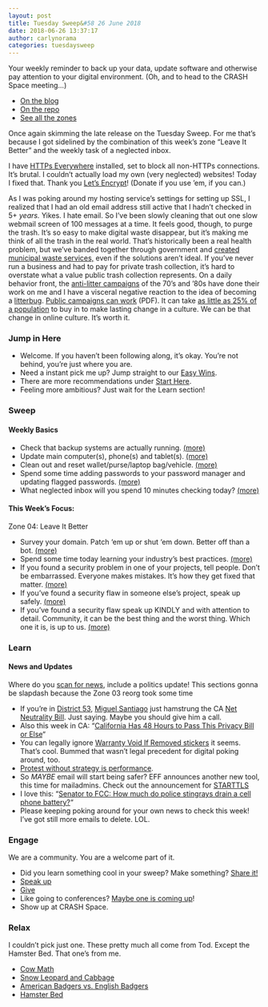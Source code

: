 ```yaml
---
layout: post
title: Tuesday Sweep&#58 26 June 2018
date: 2018-06-26 13:37:17
author: carlynorama
categories: tuesdaysweep
---
```


Your weekly reminder to back up your data, update software and otherwise pay attention to your digital environment. (Oh, and to head to the CRASH Space meeting…)

*   [On the blog](https://blog.crashspace.org/2018/06/tuesday-sweep-26-june-2018/)
*   [On the repo](https://crashspace.github.io/tuesday/tuesdaysweep/2018/06/26/tuesday-sweep.html)
*   [See all the zones](https://crashspace.github.io/tuesday/sweep/)

Once again skimming the late release on the Tuesday Sweep. For me that’s because I got sidelined by the combination of this week’s zone “Leave It Better” and the weekly task of a neglected inbox.

I have [HTTPs Everywhere](https://www.eff.org/https-everywhere) installed, set to block all non-HTTPs connections. It’s brutal. I couldn’t actually load my own (very neglected) websites! Today I fixed that. Thank you [Let’s Encrypt](https://letsencrypt.org/)! (Donate if you use ’em, if you can.)

As I was poking around my hosting service’s settings for setting up SSL, I realized that I had an old email address still active that I hadn’t checked in 5+ _years._ Yikes. I hate email. So I’ve been slowly cleaning that out one slow webmail screen of 100 messages at a time. It feels good, though, to purge the trash. It’s so easy to make digital waste disappear, but it’s making me think of all the trash in the real world. That’s historically been a real health problem, but we’ve banded together through government and [created municipal waste services,](https://www.apartmenttherapy.com/a-brief-history-of-garbage-232332) even if the solutions aren’t ideal. If you’ve never run a business and had to pay for private trash collection, it’s hard to overstate what a value public trash collection represents. On a daily behavior front, the [anti-litter campaigns](https://www.nytimes.com/2013/07/17/business/media/decades-after-a-memorable-campaign-keep-america-beautiful-returns.html) of the 70’s and ’80s have done their work on me and I have a visceral negative reaction to the idea of becoming a [litterbug](https://youtu.be/QsOK1Gc-or8?t=6m33s). [Public campaigns can work](https://www.adcouncil.org/content/download/1283/11304/file/advertising-that-changed-a-nation.pdf) (PDF). It can take [as little as 25% of a population](https://www.theatlantic.com/science/archive/2018/06/the-tipping-point-when-minority-views-take-over/562307/) to buy in to make lasting change in a culture. We can be that change in online culture. It’s worth it.

### Jump in Here

*   Welcome. If you haven’t been following along, it’s okay. You’re not behind, you’re just where you are.
*   Need a instant pick me up? Jump straight to our [Easy Wins](https://crashspace.github.io/tuesday/start/04-pick-an-easy-win.html).
*   There are more recommendations under [Start Here](https://crashspace.github.io/tuesday/start/).
*   Feeling more ambitious? Just wait for the Learn section!

### Sweep

#### Weekly Basics

*   Check that backup systems are actually running. [(more)](/tuesday/sweep/zone00/backup.html)
*   Update main computer(s), phone(s) and tablet(s). [(more)](/tuesday/sweep/zone00/update.html)
*   Clean out and reset wallet/purse/laptop bag/vehicle. [(more)](/tuesday/sweep/zone00/everyday_carry.html)
*   Spend some time adding passwords to your password manager and updating flagged passwords. [(more)](/tuesday/sweep/zone00/password_manager.html)
*   What neglected inbox will you spend 10 minutes checking today? [(more)](/tuesday/sweep/zone00/neglected_inboxes.html)

#### This Week’s Focus:

Zone 04: Leave It Better

*   Survey your domain. Patch ‘em up or shut ‘em down. Better off than a bot. [(more)](https://carlynorama.github.io/tuesday/sweep/zone04/survey_domain.html)
*   Spend some time today learning your industry’s best practices. [(more)](https://carlynorama.github.io/tuesday/sweep/zone04/follow_best_practices.html)
*   If you found a security problem in one of your projects, tell people. Don’t be embarrassed. Everyone makes mistakes. It’s how they get fixed that matter. [(more)](https://carlynorama.github.io/tuesday/sweep/zone04/admit_it.html)
*   If you’ve found a security flaw in someone else’s project, speak up safely. [(more)](https://carlynorama.github.io/tuesday/sweep/zone04/speak_up_safely.html)
*   If you’ve found a security flaw speak up KINDLY and with attention to detail. Community, it can be the best thing and the worst thing. Which one it is, is up to us. [(more)](https://carlynorama.github.io/tuesday/sweep/zone04/speak_up_kindly.html)

### Learn

#### News and Updates

Where do you [scan for news](https://crashspace.github.io/tuesday/), include a politics update! This sections gonna be slapdash because the Zone 03 reorg took some time

*   If you’re in [District 53](http://www.legislature.ca.gov/legislators_and_districts/districts/assemblydistricts_LA.html), [Miguel Santiago](https://votesmart.org/candidate/campaign-finance/151853/miguel-santiago) just hamstrung the CA [Net Neutrality Bill](https://gizmodo.com/california-lawmaker-under-fire-for-weakening-net-neutra-1827053017). Just saying. Maybe you should give him a call.
*   Also this week in CA: “[California Has 48 Hours to Pass This Privacy Bill or Else](https://gizmodo.com/california-has-48-hours-to-pass-this-privacy-bill-or-el-1827117016)“
*   You can legally ignore [Warranty Void If Removed stickers](https://www.npr.org/sections/thetwo-way/2018/04/11/601582169/warranty-void-if-removed-as-it-turns-out-feds-say-those-warnings-are-illegal) it seems. That’s cool. Bummed that wasn’t legal precedent for digital poking around, too.
*   [Protest without strategy is performance](https://boingboing.net/2018/06/25/protest-without-strategy-is-pe.html).
*   So _MAYBE_ email will start being safer? EFF announces another new tool, this time for mailadmins. Check out the announcement for [STARTTLS](https://www.eff.org/deeplinks/2018/06/announcing-starttls-everywhere-securing-hop-hop-email-delivery)
*   I love this: “[Senator to FCC: How much do police stingrays drain a cell phone battery?](https://arstechnica.com/tech-policy/2018/06/senator-to-fcc-what-do-you-know-about-stingrays-ability-to-disrupt-911-calls/)“
*   Please keeping poking around for your own news to check this week! I’ve got still more emails to delete. LOL.

### Engage

We are a community. You are a welcome part of it.

*   Did you learn something cool in your sweep? Make something? [Share it!](https://blog.crashspace.org/2017/05/tuesday-sweep-9-may-2017/)
*   [Speak up](https://blog.crashspace.org/2016/12/one-thing-to-do-today-collect-phone-numbers-for-future-tuesday-sweeps/)
*   [Give](https://blog.crashspace.org/2016/11/one-thing-to-do-today-plan-a-way-to-give-to-the-cause-regularly/)
*   Like going to conferences? [Maybe one is coming up](https://infocon.org/cons/)!
*   Show up at CRASH Space.

### Relax

I couldn’t pick just one. These pretty much all come from Tod. Except the Hamster Bed. That one’s from me.

*   [Cow Math](https://twitter.com/AmirSariaslan/status/1011182698482855936)
*   [Snow Leopard and Cabbage](https://twitter.com/FluffSociety/status/1010613528485654529)
*   [American Badgers vs. English Badgers](https://twitter.com/hirorwar/status/1004374685805629440?s=21)
*   [Hamster Bed](https://twitter.com/Amberly_Dzimira/status/958116561520418816)

